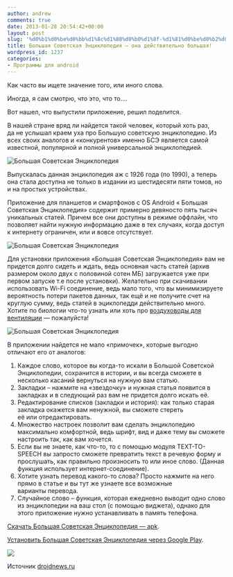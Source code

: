```yaml
---
author: andrew
comments: true
date: 2013-01-28 20:54:42+00:00
layout: post
slug: '%d0%b1%d0%be%d0%bb%d1%8c%d1%88%d0%b0%d1%8f-%d1%81%d0%be%d0%b2%d0%b5%d1%82%d1%81%d0%ba%d0%b0%d1%8f-%d1%8d%d0%bd%d1%86%d0%b8%d0%ba%d0%bb%d0%be%d0%bf%d0%b5%d0%b4%d0%b8%d1%8f-%d0%be%d0%bd%d0%b0'
title: Большая Советская Энциклопедия — она действительно большая!
wordpress_id: 1237
categories:
- Программы для android
---
```


Как часто вы ищете значение того, или иного слова.





Иногда, я сам смотрю, что это, что то....





Вот нашел, что выпустили приложение, решил поделится.





В нашей стране вряд ли найдется такой человек, который хоть раз, да не услышал краем уха про Большую советскую энциклопедию. Из всех своих аналогов и «конкурентов» именно БСЭ является самой известной, популярной и полной универсальной энциклопедией.





![Большая Советская Энциклопедия](http://www.droidnews.ru/wp-content/uploads/2013/01/bolshaya_sovetskaya_enciklopedia_1.jpg)

 <!-- more -->



Выпускалась данная энциклопедия аж с 1926 года (по 1990), а теперь она стала доступна не только в издании из шестидесяти пяти томов, но и на простых устройствах.





Приложение для планшетов и смартфонов с OS Android « Большая Советская Энциклопедия» содержит примерно девяносто пять тысяч уникальных статей. Причем все они доступны в режиме оффлайн, что позволяет найти нужную информацию даже в тех случаях, когда доступ к интернету ограничен, или и вовсе отсутствует.









![Большая Советская Энциклопедия](http://www.droidnews.ru/wp-content/uploads/2013/01/bolshaya_sovetskaya_enciklopedia_2.jpg)





Для установки приложения «Большая Советская Энциклопедия» вам не придется долго сидеть и ждать, ведь основная часть статей (архив размером около двух с половиной сотен МБ) загружается уже при первом запуске т.е после установки). Желательно при скачивании использовать Wi-Fi соединение, ведь мало того, что вы минимизируете вероятность потери пакетов данных, так ещё и не получите счет на круглую сумму, ведь статей в эциклопедди действительно много. Хотите по биологии что-то узнать или хоть про [воздуховоды для вентиляции](http://ventfabrika.com/) — пожалуйста!





![Большая Советская Энциклопедия](http://www.droidnews.ru/wp-content/uploads/2013/01/bolshaya_sovetskaya_enciklopedia_3.jpg)





В приложении найдется не мало «примочек», которые выгодно отличают его от аналогов:  
1. Каждое слово, которое вы когда-то искали в Большой Советской Энциклопедии, сохранится в истории, и вы всегда сможете в несколько касаний вернуться на нужную вам статью.  
2. Закладки – нажмите на «звездочку» и нужная статья появится в закладках и в следующий раз вам не придется долго искать её.  
3. Редактирование списков (закладки и история): как только старая закладка окажется вам ненужной, вы сможете стереть её или отредактировать.  
4. Множество настроек позволит вам сделать энциклопедию максимально комфортной, ведь шрифт, вид и даже тему вы сможете настроить так, как вам хочется.  
5. Если вы не знаете, как что-то, то с помощью модуля TEXT-TO-SPEECH вы запросто сможете превратить текст в речевую форму и прослушать, как правильно произносить то или иное слово. (Данная функция использует интернет-соединение).  
6. Хотите узнать перевод какого-то слова? Просто нажмите на него прямо в статье и вы тут же узнаете все возможные варианты перевода.  
7. Случайное слово – функция, которая ежедневно выводит одно слово из энциклопедии на ваш стол (с помощью виджета), однако для этого приложение нужно устанавливать в память телефона.





[Скачать Большая Советская Энциклопедия — apk](http://depositfiles.com/files/j3fvft0ta).





[Установить Большая Советская Энциклопедия через Google Play](https://play.google.com/store/apps/details?id=com.vpdevelopment.dict.rusbse.free).





![](http://www.droidnews.ru/wp-content/uploads/2013/01/bolshaya_sovetskaya_enciklopedia_qr.png)







Источник [droidnews.ru](http://www.droidnews.ru/bolshaya-sovetskaya-ehnciklopediya-ona-deystvitelno-bolshaya)
